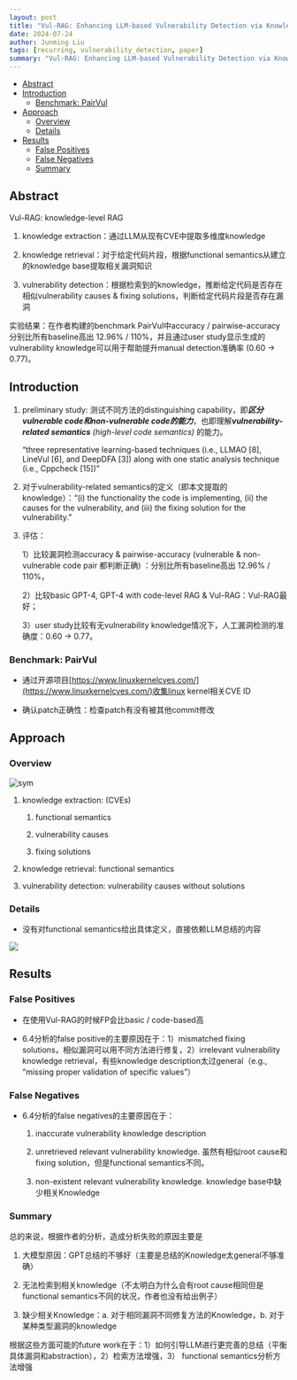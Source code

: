 ```yaml
---
layout: post
title: "Vul-RAG: Enhancing LLM-based Vulnerability Detection via Knowledge-level RAG"
date: 2024-07-24
author: Junming Liu
tags: [recurring, vulnerability_detection, paper]
summary: "Vul-RAG: Enhancing LLM-based Vulnerability Detection via Knowledge-level RAG"
---
```


- [Abstract](#abstract)
- [Introduction](#introduction)
  - [Benchmark: PairVul](#benchmark-pairvul)
- [Approach](#approach)
  - [Overview](#overview)
  - [Details](#details)
- [Results](#results)
  - [False Positives](#false-positives)
  - [False Negatives](#false-negatives)
  - [Summary](#summary)

## Abstract

Vul-RAG: knowledge-level RAG

1. knowledge extraction：通过LLM从现有CVE中提取多维度knowledge
    
2. knowledge retrieval：对于给定代码片段，根据functional semantics从建立的knowledge base提取相关漏洞知识
    
3. vulnerability detection：根据检索到的knowledge，推断给定代码是否存在相似vulnerability causes & fixing solutions，判断给定代码片段是否存在漏洞
    

实验结果：在作者构建的benchmark PairVul中accuracy / pairwise-accuracy分别比所有baseline高出 12.96% / 110%，并且通过user study显示生成的vulnerability knowledge可以用于帮助提升manual detection准确率 (0.60 -> 0.77)。

## Introduction

1. preliminary study: 测试不同方法的distinguishing capability，即***区分vulnerable code和non-vulnerable code的能力***，也即理解***vulnerability-related semantics*** *(high-level code semantics)* 的能力。
    
    “three representative learning-based techniques (i.e., LLMAO [8], LineVul [6], and DeepDFA [3]) along with one static analysis technique (i.e., Cppcheck [15])”
    
2. 对于vulnerability-related semantics的定义（即本文提取的knowledge）：“(i) the functionality the code is implementing, (ii) the causes for the vulnerability, and (iii) the fixing solution for the vulnerability.” 
    
3. 评估：
    
    1）比较漏洞检测accuracy & pairwise-accuracy (vulnerable & non-vulnerable code pair 都判断正确) ：分别比所有baseline高出 12.96% / 110%，
    
    2）比较basic GPT-4, GPT-4 with code-level RAG & Vul-RAG：Vul-RAG最好；
    
    3）user study比较有无vulnerability knowledge情况下，人工漏洞检测的准确度：0.60 -> 0.77。
    

### Benchmark: PairVul

- 通过开源项目[https://www.linuxkernelcves.com/](https://www.linuxkernelcves.com/)收集linux kernel相关CVE ID
    
- 确认patch正确性：检查patch有没有被其他commit修改
    

## Approach

### Overview

<img src='{{ site.baseurl }}/images/posts/2024-07-24-Vul-RAG/overview.png' alt="sym">

1. knowledge extraction: (CVEs)
    
    1. functional semantics
        
    2. vulnerability causes
        
    3. fixing solutions
        
2. knowledge retrieval: functional semantics
    
3. vulnerability detection: vulnerability causes without solutions


### Details

- 没有对functional semantics给出具体定义，直接依赖LLM总结的内容

<img src="{{ site.baseurl }}/images/posts/2024-07-24-Vul-RAG/functional_semantics.png">
    

## Results

### False Positives

- 在使用Vul-RAG的时候FP会比basic / code-based高
    
- 6.4分析的false positive的主要原因在于：1）mismatched fixing solutions，相似漏洞可以用不同方法进行修复，2）irrelevant vulnerability knowledge retrieval，有些knowledge description太过general（e.g., “missing proper validation of specific values”）
    

### False Negatives

- 6.4分析的false negatives的主要原因在于：
    
    1. inaccurate vulnerability knowledge description
        
    2. unretrieved relevant vulnerability knowledge. 虽然有相似root cause和fixing solution，但是functional semantics不同。
        
    3. non-existent relevant vulnerability knowledge. knowledge base中缺少相关Knowledge
        

### Summary

总的来说，根据作者的分析，造成分析失败的原因主要是

1. 大模型原因：GPT总结的不够好（主要是总结的Knowledge太general不够准确）
    
2. 无法检索到相关knowledge（不太明白为什么会有root cause相同但是functional semantics不同的状况，作者也没有给出例子）
    
3. 缺少相关Knowledge：a. 对于相同漏洞不同修复方法的Knowledge，b. 对于某种类型漏洞的knowledge
    

根据这些方面可能的future work在于：1）如何引导LLM进行更完善的总结（平衡具体漏洞和abstraction），2）检索方法增强，3） functional semantics分析方法增强